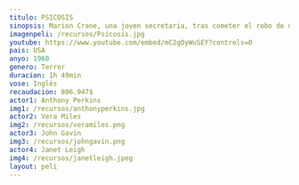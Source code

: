 ```yaml
---
titulo: PSICOSIS
sinopsis: Marion Crane, una joven secretaria, tras cometer el robo de un dinero en su empresa, huye de la ciudad y, después de conducir durante horas, decide descansar en un pequeño y apartado motel de carretera regentado por un tímido joven llamado Norman Bates, que vive en la casa de al lado con su madre.
imagenpeli: /recursos/Psicosis.jpg
youtube: https://www.youtube.com/embed/mC2gOyWuSEY?controls=0 
pais: USA
anyo: 1960
genero: Terror
duracion: 1h 49min
vose: Inglés
recaudacion: 806.947$ 
actor1: Anthony Perkins
img1: /recursos/anthonyperkins.jpg
actor2: Vera Miles
img2: /recursos/veramiles.png
actor3: John Gavin
img3: /recursos/johngavin.png
actor4: Janet Leigh
img4: /recursos/janetleigh.jpeg
layout: peli
---
```

